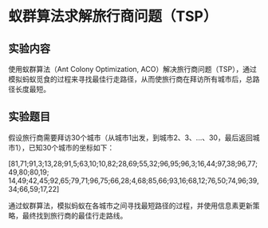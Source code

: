 # 蚁群算法求解旅行商问题（TSP）

## 实验内容
使用蚁群算法（Ant Colony Optimization, ACO）解决旅行商问题（TSP），通过模拟蚂蚁觅食的过程来寻找最佳行走路径，从而使旅行商在拜访所有城市后，总路径长度最短。

## 实验题目
假设旅行商需要拜访30个城市（从城市1出发，到城市2、3、...、30，最后返回城市1），已知30个城市的坐标如下：

[81,71;91,3;13,28;91,5;63,10;10,82;28,69;55,32;96,95;96,3;16,44;97,38;96,77;49,80;80,19; 14,49;42,45;92,65;79,71;96,75;66,28;4,68;85,66;93,16;68,12;76,50;74,96;39,34;66,59;17,22]


通过蚁群算法，模拟蚂蚁在各城市之间寻找最短路径的过程，并使用信息素更新策略，最终找到旅行商的最佳行走路线。